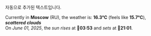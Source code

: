 
자동으로 추가된 텍스트입니다.

<!--START_SECTION:weather:moscow-->
Currently in **Moscow** (RU), the weather is: **16.3°C** (feels like **15.7°C**), ***scattered clouds***<br/>
On *June 01, 2025*, the *sun rises* at 🌅**03:53** and *sets* at 🌇**21:01**.
<!--END_SECTION:weather-->
